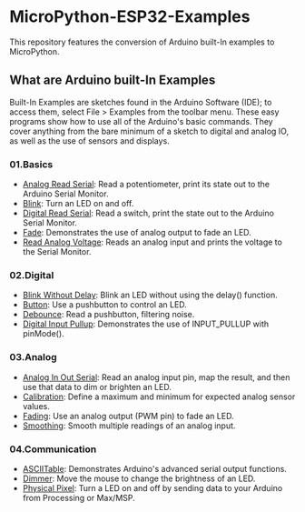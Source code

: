 # MicroPython-ESP32-Examples
This repository features the conversion of Arduino built-In examples to MicroPython.

## What are Arduino built-In Examples
Built-In Examples are sketches found in the Arduino Software (IDE); to access them, select File > Examples from the toolbar menu. These easy programs show how to use all of the Arduino's basic commands. They cover anything from the bare minimum of a sketch to digital and analog IO, as well as the use of sensors and displays.

### 01.Basics
- [Analog Read Serial](https://github.com/Hatem-Zehir/MicroPython-ESP32-Examples/blob/main/01.Basics/AnalogReadSerial.py): Read a potentiometer, print its state out to the Arduino Serial Monitor.
- [Blink](https://github.com/Hatem-Zehir/MicroPython-ESP32-Examples/blob/main/01.Basics/Blink.py): Turn an LED on and off.
- [Digital Read Serial](https://github.com/Hatem-Zehir/MicroPython-ESP32-Examples/blob/main/01.Basics/DigitalReadSerial.py): Read a switch, print the state out to the Arduino Serial Monitor.
- [Fade](https://github.com/Hatem-Zehir/MicroPython-ESP32-Examples/blob/main/01.Basics/Fade.py): Demonstrates the use of analog output to fade an LED.
- [Read Analog Voltage](https://github.com/Hatem-Zehir/MicroPython-ESP32-Examples/blob/main/01.Basics/ReadAnalogVoltage.py): Reads an analog input and prints the voltage to the Serial Monitor.

### 02.Digital
- [Blink Without Delay](https://github.com/Hatem-Zehir/MicroPython-ESP32-Examples/blob/main/02.Digital/BlinkWithoutDelay.py): Blink an LED without using the delay() function.
- [Button](https://github.com/Hatem-Zehir/MicroPython-ESP32-Examples/blob/main/02.Digital/Button.py): Use a pushbutton to control an LED.
- [Debounce](https://github.com/Hatem-Zehir/MicroPython-ESP32-Examples/blob/main/02.Digital/Debounce.py): Read a pushbutton, filtering noise.
- [Digital Input Pullup](https://github.com/Hatem-Zehir/MicroPython-ESP32-Examples/blob/main/02.Digital/DigitalInputPullUp.py): Demonstrates the use of INPUT_PULLUP with pinMode().

### 03.Analog
- [Analog In Out Serial](https://github.com/Hatem-Zehir/MicroPython-ESP32-Examples/blob/main/03.Analog/AnalogInOutSerial.py): Read an analog input pin, map the result, and then use that data to dim or brighten an LED.
- [Calibration](https://github.com/Hatem-Zehir/MicroPython-ESP32-Examples/blob/main/03.Analog/Calibration.py): Define a maximum and minimum for expected analog sensor values.
- [Fading](https://github.com/Hatem-Zehir/MicroPython-ESP32-Examples/blob/main/03.Analog/Fading.py): Use an analog output (PWM pin) to fade an LED.
- [Smoothing](https://github.com/Hatem-Zehir/MicroPython-ESP32-Examples/blob/main/03.Analog/Smoothing.py): Smooth multiple readings of an analog input.

### 04.Communication
- [ASCIITable](https://github.com/Hatem-Zehir/MicroPython-ESP32-Examples/blob/main/04.Communication/ASCIITable.py): Demonstrates Arduino's advanced serial output functions.
- [Dimmer](https://github.com/Hatem-Zehir/MicroPython-ESP32-Examples/blob/main/04.Communication/Dimmer.py): Move the mouse to change the brightness of an LED.
- [Physical Pixel](https://github.com/Hatem-Zehir/MicroPython-ESP32-Examples/blob/main/04.Communication/PhysicalPixel.py): Turn a LED on and off by sending data to your Arduino from Processing or Max/MSP.
